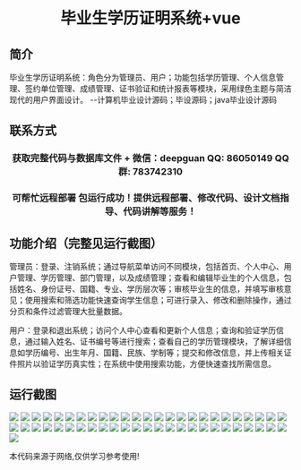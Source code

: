 <p><h1 align="center">毕业生学历证明系统+vue</h1></p>

## 简介
毕业生学历证明系统：角色分为管理员、用户；功能包括学历管理、个人信息管理、签约单位管理、成绩管理、证书验证和统计报表等模块，采用绿色主题与简洁现代的用户界面设计。    --计算机毕业设计源码；毕设源码；java毕业设计源码


## 联系方式
<p><h3 align="center">获取完整代码与数据库文件 + 微信：deepguan QQ: 86050149 QQ群: 783742310</h3></p>
<p><h3 align="center">可帮忙远程部署 包运行成功！提供远程部署、修改代码、设计文档指导、代码讲解等服务！</h3></p>

## 功能介绍（完整见运行截图）
管理员：登录、注销系统；通过导航菜单访问不同模块，包括首页、个人中心、用户管理、学历管理、部门管理，以及成绩管理；查看和编辑毕业生的个人信息，包括姓名、身份证号、国籍、专业、学历层次等；审核毕业生的信息，并填写审核意见；使用搜索和筛选功能快速查询学生信息；可进行录入、修改和删除操作，通过分页和条件过滤管理大批量数据。

用户：登录和退出系统；访问个人中心查看和更新个人信息；查询和验证学历信息，通过输入姓名、证书编号等进行搜索；查看自己的学历管理模块，了解详细信息如学历编号、出生年月、国籍、民族、学制等；提交和修改信息，并上传相关证件照片以验证学历真实性；在系统中使用搜索功能，方便快速查找所需信息。


## 运行截图
![](https://bs-1329754181.cos.ap-shanghai.myqcloud.com/ssm/GraduateCertificateSystem/img/001.jpg)
![](https://bs-1329754181.cos.ap-shanghai.myqcloud.com/ssm/GraduateCertificateSystem/img/002.jpg)
![](https://bs-1329754181.cos.ap-shanghai.myqcloud.com/ssm/GraduateCertificateSystem/img/003.jpg)
![](https://bs-1329754181.cos.ap-shanghai.myqcloud.com/ssm/GraduateCertificateSystem/img/004.jpg)
![](https://bs-1329754181.cos.ap-shanghai.myqcloud.com/ssm/GraduateCertificateSystem/img/005.jpg)
![](https://bs-1329754181.cos.ap-shanghai.myqcloud.com/ssm/GraduateCertificateSystem/img/006.jpg)
![](https://bs-1329754181.cos.ap-shanghai.myqcloud.com/ssm/GraduateCertificateSystem/img/007.jpg)
![](https://bs-1329754181.cos.ap-shanghai.myqcloud.com/ssm/GraduateCertificateSystem/img/008.jpg)
![](https://bs-1329754181.cos.ap-shanghai.myqcloud.com/ssm/GraduateCertificateSystem/img/009.jpg)
![](https://bs-1329754181.cos.ap-shanghai.myqcloud.com/ssm/GraduateCertificateSystem/img/010.jpg)
![](https://bs-1329754181.cos.ap-shanghai.myqcloud.com/ssm/GraduateCertificateSystem/img/011.jpg)
![](https://bs-1329754181.cos.ap-shanghai.myqcloud.com/ssm/GraduateCertificateSystem/img/012.jpg)
![](https://bs-1329754181.cos.ap-shanghai.myqcloud.com/ssm/GraduateCertificateSystem/img/013.jpg)
![](https://bs-1329754181.cos.ap-shanghai.myqcloud.com/ssm/GraduateCertificateSystem/img/014.jpg)
![](https://bs-1329754181.cos.ap-shanghai.myqcloud.com/ssm/GraduateCertificateSystem/img/015.jpg)
![](https://bs-1329754181.cos.ap-shanghai.myqcloud.com/ssm/GraduateCertificateSystem/img/016.jpg)
![](https://bs-1329754181.cos.ap-shanghai.myqcloud.com/ssm/GraduateCertificateSystem/img/017.jpg)
![](https://bs-1329754181.cos.ap-shanghai.myqcloud.com/ssm/GraduateCertificateSystem/img/018.jpg)
![](https://bs-1329754181.cos.ap-shanghai.myqcloud.com/ssm/GraduateCertificateSystem/img/019.jpg)
![](https://bs-1329754181.cos.ap-shanghai.myqcloud.com/ssm/GraduateCertificateSystem/img/020.jpg)
![](https://bs-1329754181.cos.ap-shanghai.myqcloud.com/ssm/GraduateCertificateSystem/img/021.jpg)
![](https://bs-1329754181.cos.ap-shanghai.myqcloud.com/ssm/GraduateCertificateSystem/img/022.jpg)
![](https://bs-1329754181.cos.ap-shanghai.myqcloud.com/ssm/GraduateCertificateSystem/img/023.jpg)
![](https://bs-1329754181.cos.ap-shanghai.myqcloud.com/ssm/GraduateCertificateSystem/img/024.jpg)
![](https://bs-1329754181.cos.ap-shanghai.myqcloud.com/ssm/GraduateCertificateSystem/img/025.jpg)
![](https://bs-1329754181.cos.ap-shanghai.myqcloud.com/ssm/GraduateCertificateSystem/img/026.jpg)
![](https://bs-1329754181.cos.ap-shanghai.myqcloud.com/ssm/GraduateCertificateSystem/img/027.jpg)
![](https://bs-1329754181.cos.ap-shanghai.myqcloud.com/ssm/GraduateCertificateSystem/img/028.jpg)
![](https://bs-1329754181.cos.ap-shanghai.myqcloud.com/ssm/GraduateCertificateSystem/img/029.jpg)
![](https://bs-1329754181.cos.ap-shanghai.myqcloud.com/ssm/GraduateCertificateSystem/img/030.jpg)
![](https://bs-1329754181.cos.ap-shanghai.myqcloud.com/ssm/GraduateCertificateSystem/img/031.jpg)
![](https://bs-1329754181.cos.ap-shanghai.myqcloud.com/ssm/GraduateCertificateSystem/img/032.jpg)
![](https://bs-1329754181.cos.ap-shanghai.myqcloud.com/ssm/GraduateCertificateSystem/img/033.jpg)
![](https://bs-1329754181.cos.ap-shanghai.myqcloud.com/ssm/GraduateCertificateSystem/img/034.jpg)
![](https://bs-1329754181.cos.ap-shanghai.myqcloud.com/ssm/GraduateCertificateSystem/img/035.jpg)
![](https://bs-1329754181.cos.ap-shanghai.myqcloud.com/ssm/GraduateCertificateSystem/img/036.jpg)
![](https://bs-1329754181.cos.ap-shanghai.myqcloud.com/ssm/GraduateCertificateSystem/img/037.jpg)
![](https://bs-1329754181.cos.ap-shanghai.myqcloud.com/ssm/GraduateCertificateSystem/img/038.jpg)
![](https://bs-1329754181.cos.ap-shanghai.myqcloud.com/ssm/GraduateCertificateSystem/img/039.jpg)
![](https://bs-1329754181.cos.ap-shanghai.myqcloud.com/ssm/GraduateCertificateSystem/img/040.jpg)
![](https://bs-1329754181.cos.ap-shanghai.myqcloud.com/ssm/GraduateCertificateSystem/img/041.jpg)
![](https://bs-1329754181.cos.ap-shanghai.myqcloud.com/ssm/GraduateCertificateSystem/img/042.jpg)
![](https://bs-1329754181.cos.ap-shanghai.myqcloud.com/ssm/GraduateCertificateSystem/img/043.jpg)
![](https://bs-1329754181.cos.ap-shanghai.myqcloud.com/ssm/GraduateCertificateSystem/img/044.jpg)
![](https://bs-1329754181.cos.ap-shanghai.myqcloud.com/ssm/GraduateCertificateSystem/img/045.jpg)
![](https://bs-1329754181.cos.ap-shanghai.myqcloud.com/ssm/GraduateCertificateSystem/img/046.jpg)
![](https://bs-1329754181.cos.ap-shanghai.myqcloud.com/ssm/GraduateCertificateSystem/img/047.jpg)
![](https://bs-1329754181.cos.ap-shanghai.myqcloud.com/ssm/GraduateCertificateSystem/img/048.jpg)
![](https://bs-1329754181.cos.ap-shanghai.myqcloud.com/ssm/GraduateCertificateSystem/img/049.jpg)
![](https://bs-1329754181.cos.ap-shanghai.myqcloud.com/ssm/GraduateCertificateSystem/img/050.jpg)
![](https://bs-1329754181.cos.ap-shanghai.myqcloud.com/ssm/GraduateCertificateSystem/img/051.jpg)

<p>本代码来源于网络,仅供学习参考使用!</p>
